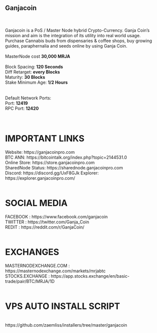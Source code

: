 <b><h2>Ganjacoin</h2></b><br></br>
Ganjacoin is a PoS / Master Node hybrid Crypto-Currency.  Ganja Coin’s mission and aim is the integration of its utility into real world usage. Purchase Cannabis buds from dispensaries & coffee shops, buy growing guides, paraphernalia and seeds online by using Ganja Coin.
<br>
<br>
MasterNode cost <b>30,000 MRJA</b>
<br>
<br>
Block Spacing:<b> 120 Seconds</b><br>
Diff Retarget: <b>every Blocks</b><br>
Maturity: <b>30 Blocks</b><br>
Stake Minimum Age: <b>1/2 Hours</b><br>
<br><br>
Default Network Ports:<br>
Port: <b>12419</b><br>
RPC Port: <b>12420</b><br>
<br><br>
<h1> IMPORTANT LINKS</h1>
Website: https://ganjacoinpro.com<br>
BTC ANN: https://bitcointalk.org/index.php?topic=2144531.0<br>
Online Store: https://store.ganjacoinpro.com<br>
SharedNode Status: https://sharednode.ganjacoinpro.com<br>
Discord: https://discord.gg/UxF8GJk
Explorer: https://explorer.ganjacoinpro.com/
<br>
<br>
<h1>SOCIAL MEDIA </h1>
FACEBOOK : https://www.facebook.com/ganjacoin<br>
TWITTER : https://twitter.com/Ganja_Coin<br>
REDIT : https://reddit.com/r/GanjaCoin/
<br>
<br>
<h1>EXCHANGES </h1>
MASTERNODEXCHANGE.COM : https://masternodexchange.com/markets/mrjabtc<br>
STOCKS.EXCHANGE : https://app.stocks.exchange/en/basic-trade/pair/BTC/MRJA/1D
<br>
<br>
<h1> VPS AUTO INSTALL SCRIPT </h1><br>
https://github.com/zaemliss/installers/tree/master/ganjacoin



